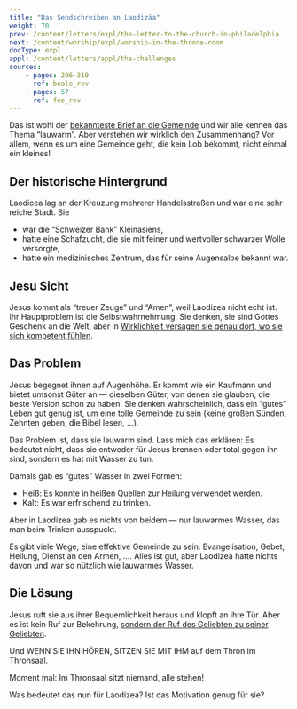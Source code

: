 ```yaml
---
title: "Das Sendschreiben an Laodizäa"
weight: 70
prev: /content/letters/expl/the-letter-to-the-church-in-philadelphia
next: /content/worship/expl/worship-in-the-throne-room
docType: expl
appl: /content/letters/appl/the-challenges
sources: 
    - pages: 296–310
      ref: beale_rev
    - pages: 57
      ref: fee_rev
---
```


Das ist wohl der [bekannteste Brief an die Gemeinde](https://www.bibleserver.com/SLT/Offenbarung3%2C14-22) und wir alle kennen das Thema “lauwarm”. Aber verstehen wir wirklich den Zusammenhang? Vor allem, wenn es um eine Gemeinde geht, die kein Lob bekommt, nicht einmal ein kleines!

## Der historische Hintergrund

<a name="19e8"></a>
Laodicea lag an der Kreuzung mehrerer Handelsstraßen und war eine sehr reiche Stadt. Sie

- war die “Schweizer Bank” Kleinasiens,
- hatte eine Schafzucht, die sie mit feiner und wertvoller schwarzer Wolle versorgte,
- hatte ein medizinisches Zentrum, das für seine Augensalbe bekannt war.

## Jesu Sicht

<a name="ffea"></a>
Jesus kommt als “treuer Zeuge” und “Amen”, weil Laodizea nicht echt ist. Ihr Hauptproblem ist die Selbstwahrnehmung. Sie denken, sie sind Gottes Geschenk an die Welt, aber in [Wirklichkeit versagen sie genau dort, wo sie sich kompetent fühlen](https://www.bibleserver.com/SLT/Offenbarung3%2C17).

## Das Problem

<a name="cee7"></a>
Jesus begegnet ihnen auf Augenhöhe. Er kommt wie ein Kaufmann und bietet umsonst Güter an — dieselben Güter, von denen sie glauben, die beste Version schon zu haben. Sie denken wahrscheinlich, dass ein “gutes” Leben gut genug ist, um eine tolle Gemeinde zu sein (keine großen Sünden, Zehnten geben, die Bibel lesen, …).

Das Problem ist, dass sie lauwarm sind. Lass mich das erklären: Es bedeutet nicht, dass sie entweder für Jesus brennen oder total gegen ihn sind, sondern es hat mit Wasser zu tun.

Damals gab es “gutes” Wasser in zwei Formen:

- Heiß: Es konnte in heißen Quellen zur Heilung verwendet werden.
- Kalt: Es war erfrischend zu trinken.

Aber in Laodizea gab es nichts von beidem — nur lauwarmes Wasser, das man beim Trinken ausspuckt.

Es gibt viele Wege, eine effektive Gemeinde zu sein: Evangelisation, Gebet, Heilung, Dienst an den Armen, …. Alles ist gut, aber Laodizea hatte nichts davon und war so nützlich wie lauwarmes Wasser.

## Die Lösung

<a name="3ba4"></a>
Jesus ruft sie aus ihrer Bequemlichkeit heraus und klopft an ihre Tür. Aber es ist kein Ruf zur Bekehrung, [sondern der Ruf des Geliebten zu seiner Geliebten](https://www.bibleserver.com/SLT/Hoheslied5%2C1-5).

Und WENN SIE IHN HÖREN, SITZEN SIE MIT IHM auf dem Thron im Thronsaal.

Moment mal: Im Thronsaal sitzt niemand, alle stehen!

Was bedeutet das nun für Laodizea? Ist das Motivation genug für sie?
